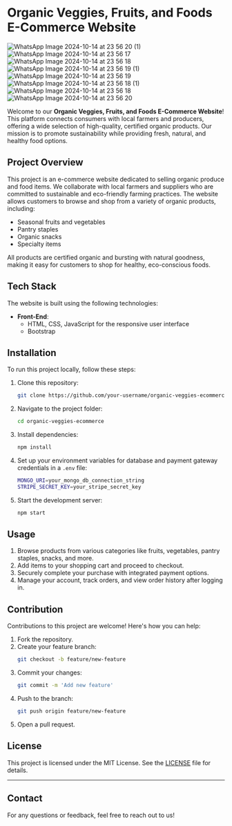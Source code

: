 # Organic Veggies, Fruits, and Foods E-Commerce Website
![WhatsApp Image 2024-10-14 at 23 56 20 (1)](https://github.com/user-attachments/assets/724c2f21-a20a-4105-b715-600bbd6a13d9)
![WhatsApp Image 2024-10-14 at 23 56 17](https://github.com/user-attachments/assets/17593adf-a678-4f27-aa12-5d0462808b43)
![WhatsApp Image 2024-10-14 at 23 56 18](https://github.com/user-attachments/assets/f77867bf-096d-4674-9a83-b4bd0b5f0cd4)
![WhatsApp Image 2024-10-14 at 23 56 19 (1)](https://github.com/user-attachments/assets/7f44de74-4056-46af-9b41-223fac81a8e0)
![WhatsApp Image 2024-10-14 at 23 56 19](https://github.com/user-attachments/assets/dc32d683-fe6d-4120-9aa6-807522b2cdc3)
![WhatsApp Image 2024-10-14 at 23 56 18 (1)](https://github.com/user-attachments/assets/3722bf04-0ca4-4732-8f18-2c72271cd8e5)
![WhatsApp Image 2024-10-14 at 23 56 18](https://github.com/user-attachments/assets/0f4349d3-6b50-4567-9141-2768949c70c9)
![WhatsApp Image 2024-10-14 at 23 56 20](https://github.com/user-attachments/assets/fab6d26d-d31a-4e36-8a85-853db95be0f3)

Welcome to our **Organic Veggies, Fruits, and Foods E-Commerce Website**! This platform connects consumers with local farmers and producers, offering a wide selection of high-quality, certified organic products. Our mission is to promote sustainability while providing fresh, natural, and healthy food options.

## Project Overview

This project is an e-commerce website dedicated to selling organic produce and food items. We collaborate with local farmers and suppliers who are committed to sustainable and eco-friendly farming practices. The website allows customers to browse and shop from a variety of organic products, including:

- Seasonal fruits and vegetables
- Pantry staples
- Organic snacks
- Specialty items

All products are certified organic and bursting with natural goodness, making it easy for customers to shop for healthy, eco-conscious foods.

## Tech Stack

The website is built using the following technologies:

- **Front-End**:
  - HTML, CSS, JavaScript for the responsive user interface
  - Bootstrap 

## Installation

To run this project locally, follow these steps:

1. Clone this repository:
   ```bash
   git clone https://github.com/your-username/organic-veggies-ecommerce.git
   ```
2. Navigate to the project folder:
   ```bash
   cd organic-veggies-ecommerce
   ```
3. Install dependencies:
   ```bash
   npm install
   ```
4. Set up your environment variables for database and payment gateway credentials in a `.env` file:
   ```bash
   MONGO_URI=your_mongo_db_connection_string
   STRIPE_SECRET_KEY=your_stripe_secret_key
   ```
5. Start the development server:
   ```bash
   npm start
   ```

## Usage

1. Browse products from various categories like fruits, vegetables, pantry staples, snacks, and more.
2. Add items to your shopping cart and proceed to checkout.
3. Securely complete your purchase with integrated payment options.
4. Manage your account, track orders, and view order history after logging in.

## Contribution

Contributions to this project are welcome! Here's how you can help:

1. Fork the repository.
2. Create your feature branch:
   ```bash
   git checkout -b feature/new-feature
   ```
3. Commit your changes:
   ```bash
   git commit -m 'Add new feature'
   ```
4. Push to the branch:
   ```bash
   git push origin feature/new-feature
   ```
5. Open a pull request.

## License

This project is licensed under the MIT License. See the [LICENSE](LICENSE) file for details.

---

## Contact

For any questions or feedback, feel free to reach out to us!
